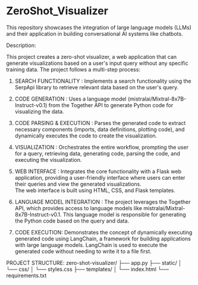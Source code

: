 # ZeroShot_Visualizer
This repository showcases the integration of large language models (LLMs) and their application in building conversational AI systems like chatbots.


Description:

This project creates a zero-shot visualizer, a web application that can generate visualizations based on a user's input query without any specific training data. 
The project follows a multi-step process:

1. SEARCH FUNCTIONALITY : Implements a search functionality using the SerpApi library to retrieve relevant data based on the user's query.

2. CODE GENERATION : Uses a language model (mistralai/Mixtral-8x7B-Instruct-v0.1) from the Together API to generate Python code for visualizing the data.

3. CODE PARSING & EXECUTION : Parses the generated code to extract necessary components (imports, data definitions, plotting code), and dynamically executes the code to create the visualization.

4. VISUALIZATION : Orchestrates the entire workflow, prompting the user for a query, retrieving data, generating code, parsing the code, and executing the visualization.

5. WEB INTERFACE : Integrates the core functionality with a Flask web application, providing a user-friendly interface where users can enter their queries and view the generated visualizations.                   
   The web interface is built using HTML, CSS, and Flask templates.

6. LANGUAGE MODEL INTEGRATION : The project leverages the Together API, which provides access to language models like mistralai/Mixtral-8x7B-Instruct-v0.1. This language model is
   responsible for generating the Python code based on the query and data.

7. CODE EXECUTION: Demonstrates the concept of dynamically executing generated code using LangChain, a framework for building applications with large language models. LangChain is used to execute the generated code 
   without needing to write it to a file first.


PROJECT STRUCTURE:
zero-shot-visualizer/
├── app.py
├── static/
│   └── css/
│       └── styles.css
├── templates/
│   └── index.html
└── requirements.txt



